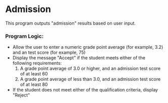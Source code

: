 # Admission

This program outputs "admission" results based on user input.

### Program Logic:

- Allow the user to enter a numeric grade point average (for example, 3.2) and an test score (for example, 75)
- Display the message "Accept" if the student meets either of the following requirements:
  1. A grade point average of 3.0 or higher, and an admission test score of at least 60
  2. A grade point average of less than 3.0, and an admission test score of at least 80
- If the student does not meet either of the qualification criteria, display "Reject"
